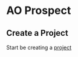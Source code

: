 # AO Prospect

## Create a Project

Start be creating a [project](../res_project/overview.md#project)
